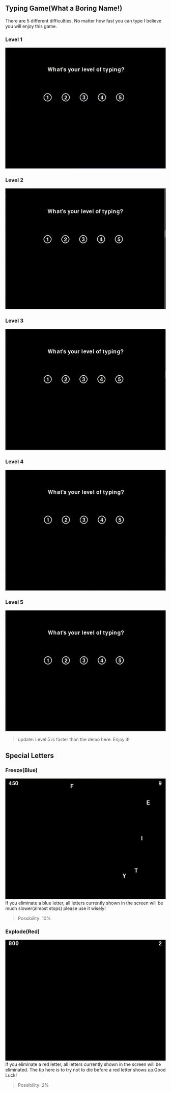 ## Typing Game(What a Boring Name!)

There are 5 different difficulties. No matter how fast you can type I believe you will enjoy this game.

### Level 1

![](./demos/1.gif)

### Level 2

![](./demos/2.gif)

### Level 3

![](./demos/3.gif)

### Level 4

![](./demos/4.gif)

### Level 5

![](./demos/5.gif)

> update: Level 5 is faster than the demo here. Enjoy it!

## Special Letters

### Freeze(Blue)

![](./demos/blue.gif)
If you eliminate a blue letter, all letters currently shown in the screen will be much slower(almost stops) please use it wisely!<br>

> Possibility: 10%

### Explode(Red)

![](./demos/red.gif)
If you eliminate a red letter, all letters currently shown in the screen will be eliminated. The tip here is to try not to die before a red letter shows up.Good Luck!<br>

> Possibility: 2%
